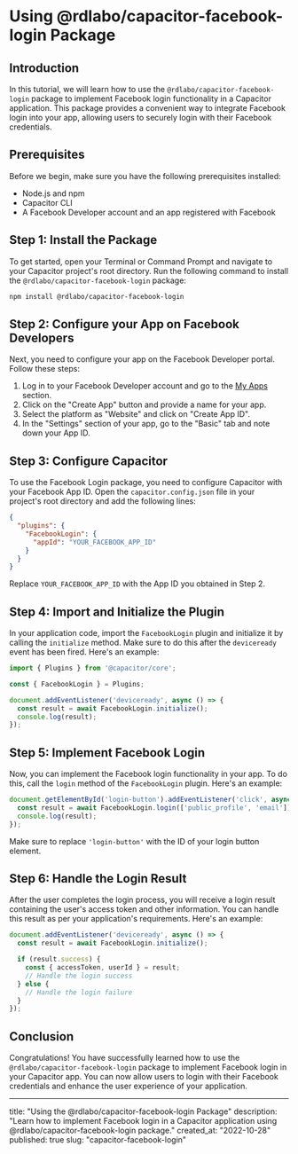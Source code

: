 # Using @rdlabo/capacitor-facebook-login Package

## Introduction

In this tutorial, we will learn how to use the `@rdlabo/capacitor-facebook-login` package to implement Facebook login functionality in a Capacitor application. This package provides a convenient way to integrate Facebook login into your app, allowing users to securely login with their Facebook credentials.

## Prerequisites

Before we begin, make sure you have the following prerequisites installed:

- Node.js and npm
- Capacitor CLI
- A Facebook Developer account and an app registered with Facebook

## Step 1: Install the Package

To get started, open your Terminal or Command Prompt and navigate to your Capacitor project's root directory. Run the following command to install the `@rdlabo/capacitor-facebook-login` package:

```bash
npm install @rdlabo/capacitor-facebook-login
```

## Step 2: Configure your App on Facebook Developers

Next, you need to configure your app on the Facebook Developer portal. Follow these steps:

1. Log in to your Facebook Developer account and go to the [My Apps](https://developers.facebook.com/apps) section.
2. Click on the "Create App" button and provide a name for your app.
3. Select the platform as "Website" and click on "Create App ID".
4. In the "Settings" section of your app, go to the "Basic" tab and note down your App ID.

## Step 3: Configure Capacitor

To use the Facebook Login package, you need to configure Capacitor with your Facebook App ID. Open the `capacitor.config.json` file in your project's root directory and add the following lines:

```json
{
  "plugins": {
    "FacebookLogin": {
      "appId": "YOUR_FACEBOOK_APP_ID"
    }
  }
}
```

Replace `YOUR_FACEBOOK_APP_ID` with the App ID you obtained in Step 2.

## Step 4: Import and Initialize the Plugin

In your application code, import the `FacebookLogin` plugin and initialize it by calling the `initialize` method. Make sure to do this after the `deviceready` event has been fired. Here's an example:

```javascript
import { Plugins } from '@capacitor/core';

const { FacebookLogin } = Plugins;

document.addEventListener('deviceready', async () => {
  const result = await FacebookLogin.initialize();
  console.log(result);
});
```

## Step 5: Implement Facebook Login

Now, you can implement the Facebook login functionality in your app. To do this, call the `login` method of the `FacebookLogin` plugin. Here's an example:

```javascript
document.getElementById('login-button').addEventListener('click', async () => {
  const result = await FacebookLogin.login(['public_profile', 'email']);
  console.log(result);
});
```

Make sure to replace `'login-button'` with the ID of your login button element.

## Step 6: Handle the Login Result

After the user completes the login process, you will receive a login result containing the user's access token and other information. You can handle this result as per your application's requirements. Here's an example:

```javascript
document.addEventListener('deviceready', async () => {
  const result = await FacebookLogin.initialize();

  if (result.success) {
    const { accessToken, userId } = result;
    // Handle the login success
  } else {
    // Handle the login failure
  }
});
```

## Conclusion

Congratulations! You have successfully learned how to use the `@rdlabo/capacitor-facebook-login` package to implement Facebook login in your Capacitor app. You can now allow users to login with their Facebook credentials and enhance the user experience of your application.

---

title: "Using the @rdlabo/capacitor-facebook-login Package"
description: "Learn how to implement Facebook login in a Capacitor application using @rdlabo/capacitor-facebook-login package."
created_at: "2022-10-28"
published: true
slug: "capacitor-facebook-login"
